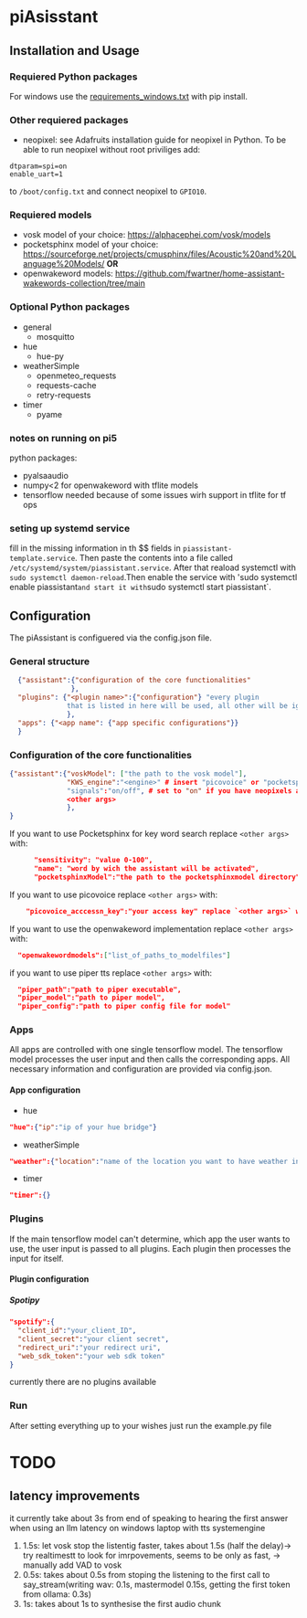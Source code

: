 # piAsisstant
## Installation and Usage
### Requiered Python packages
For windows use the [requirements_windows.txt](requirements_windows.txt) with pip install.
### Other requiered packages
- neopixel: see Adafruits installation guide for neopixel in Python. To be able to run neopixel without root priviliges add:
```
dtparam=spi=on
enable_uart=1
```
to `/boot/config.txt` and connect neopixel to `GPIO10`.
### Requiered models
- vosk model of your choice: https://alphacephei.com/vosk/models
- pocketsphinx model of your choice: https://sourceforge.net/projects/cmusphinx/files/Acoustic%20and%20Language%20Models/ **OR**
- openwakeword models: https://github.com/fwartner/home-assistant-wakewords-collection/tree/main

### Optional Python packages
- general
  - mosquitto
- hue
  - hue-py
- weatherSimple
  - openmeteo_requests
  - requests-cache
  - retry-requests
- timer
  - pyame

### notes on running on pi5
python packages:
 - pyalsaaudio
 - numpy<2 for openwakeword with tflite models
 - tensorflow needed because of some issues wirh support in tflite for tf ops

 ### seting up systemd service
fill in the missing information in th $$ fields in `piassistant-template.service`. Then paste the contents into a file called `/etc/systemd/system/piassistant.service`. After that reaload systemctl with `sudo systemctl daemon-reload`.Then enable the service with 'sudo systemctl enable piassistant` and start it with `sudo systemctl start piassistant`. 

## Configuration
The piAssistant is configuered via the config.json file.
### General structure
```json
  {"assistant":{"configuration of the core functionalities"
               },
  "plugins": {"<plugin name>":{"configuration"} "every plugin
              that is listed in here will be used, all other will be ignored"
              },
  "apps": {"<app name": {"app specific configurations"}}
  }
```
### Configuration of the core functionalities
```json
{"assistant":{"voskModel": ["the path to the vosk model"],   
              "KWS_engine":"<engine>" # insert "picovoice" or "pocketsphinx" or "openwakeword"
              "signals":"on/off", # set to "on" if you have neopixels atached, default is "off"
              <other args>
              },
}
```
If you want to use Pocketsphinx for key word search replace `<other args>` with:
```json
      "sensitivity": "value 0-100",
      "name": "word by wich the assistant will be activated",
      "pocketsphinxModel":"the path to the pocketsphinxmodel directory"
```
If you want to use picovoice  replace `<other args>` with:
```json
    "picovoice_acccessn_key":"your access key" replace `<other args>` with:
```
If you want to use the openwakeword implementation replace `<other args>` with:

```json
  "openwakewordmodels":["list_of_paths_to_modelfiles"]
```
if you want to use piper tts replace `<other args>` with:
```json
  "piper_path":"path to piper executable",
  "piper_model":"path to piper model",
  "piper_config":"path to piper config file for model"
```
### Apps
All apps are controlled with one single tensorflow model. The tensorflow model processes the user
input and then calls the corresponding apps. All necessary information
and configuration are provided via config.json.
#### App configuration
- hue
```json
"hue":{"ip":"ip of your hue bridge"}
```
- weatherSimple
```json
"weather":{"location":"name of the location you want to have weather information on"}
```
- timer
```json
"timer":{}
```
### Plugins
If the main tensorflow model can't determine, which app the user wants to use,
the user input is passed to all plugins. Each plugin then processes the input for itself.
#### Plugin configuration
##### Spotipy
```json
"spotify":{
  "client_id":"your_client_ID",
  "client_secret":"your client secret",
  "redirect_uri":"your redirect uri",
  "web_sdk_token":"your web sdk token"
}
```
currently there are no plugins available
### Run
After setting everything  up to your wishes just run the example.py file

# TODO
## latency improvements
it currently take about 3s from end of speaking to hearing the first answer when using an llm
latency on windows laptop with tts systemengine
1. 1.5s: let vosk stop the listentig faster, takes about 1.5s (half the delay)-> try realtimestt to look for imrpovements, seems to be only as fast, -> manually add VAD to vosk
2. 0.5s: takes about 0.5s from stoping the listening to the first call to say_stream(writing wav: 0.1s, mastermodel 0.15s, getting the first token from ollama: 0.3s)
3. 1s: takes about 1s to synthesise the first audio chunk
